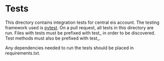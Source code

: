 # Tests

This directory contains integration tests for central eis account. The testing framework used is [pytest](https://docs.pytest.org/en/latest/). On a pull request, all tests in this directory are run. Files with tests must be prefixed with test_ in order to be discovered. Test methods must also be prefixed with test_.

Any dependencies needed to run the tests should be placed in requirements.txt.
